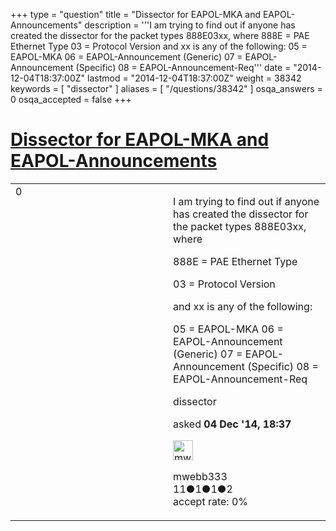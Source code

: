 +++
type = "question"
title = "Dissector for EAPOL-MKA and EAPOL-Announcements"
description = '''I am trying to find out if anyone has created the dissector for the packet types 888E03xx, where  888E = PAE Ethernet Type  03 = Protocol Version  and xx is any of the following: 05 = EAPOL-MKA 06 = EAPOL-Announcement (Generic) 07 = EAPOL-Announcement (Specific) 08 = EAPOL-Announcement-Req'''
date = "2014-12-04T18:37:00Z"
lastmod = "2014-12-04T18:37:00Z"
weight = 38342
keywords = [ "dissector" ]
aliases = [ "/questions/38342" ]
osqa_answers = 0
osqa_accepted = false
+++

<div class="headNormal">

# [Dissector for EAPOL-MKA and EAPOL-Announcements](/questions/38342/dissector-for-eapol-mka-and-eapol-announcements)

</div>

<div id="main-body">

<div id="askform">

<table id="question-table" style="width:100%;"><colgroup><col style="width: 50%" /><col style="width: 50%" /></colgroup><tbody><tr class="odd"><td style="width: 30px; vertical-align: top"><div class="vote-buttons"><div id="post-38342-score" class="post-score" title="current number of votes">0</div><div id="favorite-count" class="favorite-count"></div></div></td><td><div id="item-right"><div class="question-body"><p>I am trying to find out if anyone has created the dissector for the packet types 888E03xx, where</p><p>888E = PAE Ethernet Type</p><p>03 = Protocol Version</p><p>and xx is any of the following:</p><p>05 = EAPOL-MKA 06 = EAPOL-Announcement (Generic) 07 = EAPOL-Announcement (Specific) 08 = EAPOL-Announcement-Req</p></div><div id="question-tags" class="tags-container tags">dissector</div><div id="question-controls" class="post-controls"></div><div class="post-update-info-container"><div class="post-update-info post-update-info-user"><p>asked <strong>04 Dec '14, 18:37</strong></p><img src="https://secure.gravatar.com/avatar/8a0951a5460bd2499eec666477d47222?s=32&amp;d=identicon&amp;r=g" class="gravatar" width="32" height="32" alt="mwebb333&#39;s gravatar image" /><p>mwebb333<br />
<span class="score" title="11 reputation points">11</span><span title="1 badges"><span class="badge1">●</span><span class="badgecount">1</span></span><span title="1 badges"><span class="silver">●</span><span class="badgecount">1</span></span><span title="2 badges"><span class="bronze">●</span><span class="badgecount">2</span></span><br />
<span class="accept_rate" title="Rate of the user&#39;s accepted answers">accept rate:</span> <span title="mwebb333 has no accepted answers">0%</span></p></div></div><div id="comments-container-38342" class="comments-container"></div><div id="comment-tools-38342" class="comment-tools"></div><div class="clear"></div><div id="comment-38342-form-container" class="comment-form-container"></div><div class="clear"></div></div></td></tr></tbody></table>

</div>

</div>

